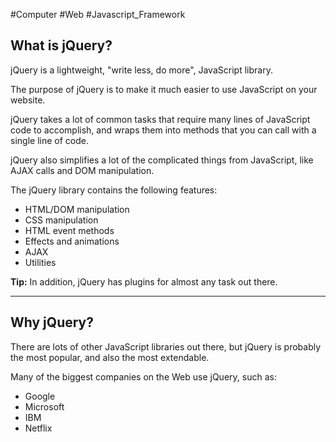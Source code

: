 #Computer #Web #Javascript_Framework
## What is jQuery?

jQuery is a lightweight, "write less, do more", JavaScript library.

The purpose of jQuery is to make it much easier to use JavaScript on your website.

jQuery takes a lot of common tasks that require many lines of JavaScript code to accomplish, and wraps them into methods that you can call with a single line of code.

jQuery also simplifies a lot of the complicated things from JavaScript, like AJAX calls and DOM manipulation.

The jQuery library contains the following features:

-   HTML/DOM manipulation
-   CSS manipulation
-   HTML event methods
-   Effects and animations
-   AJAX
-   Utilities

**Tip:** In addition, jQuery has plugins for almost any task out there.

---

## Why jQuery?

There are lots of other JavaScript libraries out there, but jQuery is probably the most popular, and also the most extendable.

Many of the biggest companies on the Web use jQuery, such as:

-   Google
-   Microsoft
-   IBM
-   Netflix